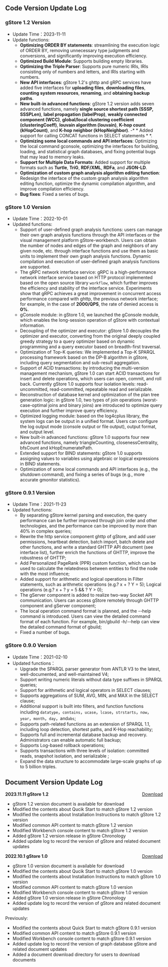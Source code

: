 ## Code Version Update Log



### gStore 1.2 Version  

- Update Time：2023-11-11
- Update functions:
  - **Optimizing ORDER BY statements**: streamlining the execution logic of ORDER BY, removing unnecessary type judgments and conversions, and significantly improving execution efficiency.
  - **Optimized Build Module**: Supports building empty libraries.
  - **Optimizing the Triple Parser**: Supports pure numeric IRIs, IRIs consisting only of numbers and letters, and IRIs starting with numbers.
  - **New API interfaces**: gStore 1.2's ghttp and gRPC services have added five interfaces for **uploading files**, **downloading files**, **counting system resources**, **renaming**, and **obtaining backup paths**.
  - **New built-in advanced functions**: gStore 1.2 version adds seven advanced functions, namely **single source shortest path (SSSP, SSSPLen)**, **label propagation (labelProp)**, **weakly connected component (WCC)**, **global/local clustering coefficient (clusteringCoeff)**, **louvain algorithm (louvain)**, **K-hop count (kHopCount)**, and **K-hop neighbor (kHopNeighbor)**.
    -* * Added support for calling CONCAT functions in SELECT statements * *.
  - **Optimizing some local commands and API interfaces**: Optimizing the local command gconsole, optimizing the interfaces for building, loading, and statistical graph databases, and fixing potential bugs that may lead to memory leaks.
  - **Support for Multiple Data Formats**: Added support for multiple formats such as **Turtle**, **TriG**, **RDF/XML**, **RDFa**, and **JSON-LD**.
  - **Optimization of custom graph analysis algorithm editing function**: Redesign the interface of the custom graph analysis algorithm editing function, optimize the dynamic compilation algorithm, and improve compilation efficiency.
  - **Bug fixes**: Fixed a series of bugs.

### gStore 1.0 Version

- Update Time：2022-10-01
- Updated functions:
  - Support of user-defined graph analysis functions: users can manage their own graph analysis functions through the API interfaces or the visual management platform gStore-workbench. Users can obtain the number of nodes and edges of the graph and neighbors of any given node, etc. through interface functions and use them as basic units to implement their own graph analysis functions. Dynamic compilation and execution of user-defined graph analysis functions are supported.
  - The gRPC network interface service: gRPC is a high-performance network interface service based on HTTP protocol implemented based on the open source library `workflow`, which further improves the efficiency and stability of the interface service. Experiments show that gRPC achieves a great improvement in concurrent access performance compared with ghttp, the previous network interface; for example, in the case of **2000/QPS**, the rate of denied access is **0%**.
  - gConsole module: in gStore 1.0, we launched the gConsole module, which enables the long-session operation of gStore with contextual information.
  - Decoupling of the optimizer and executor: gStore 1.0 decouples the optimizer and executor, converting from the original deeply coupled greedy strategy to a query optimizer based on dynamic programming and a query executor based on breadth-first traversal.
  - Optimization of Top-K queries: We implemented a Top-K SPARQL processing framework based on the DP-B algorithm in gStore, including query segmentation and sub-result aggregation.
  - Support of ACID transactions: by introducing the multi-version management mechanism, gStore 1.0 can start ACID transactions for insert and delete operations, which users can open, commit, and roll back. Currently gStore 1.0 supports four isolation levels: read-uncommitted, read-committed, repeatable read and serializable.
  - Reconstruction of database kernel and optimization of the plan tree generation logic: in gStore 1.0, two types of join operations (worst-case-optimal joins and binary joins) are introduced to optimize query execution and further improve query efficiency.
  - Optimized logging module: based on the log4cplus library, the system logs can be output in a unified format. Users can configure the log output mode (console output or file output), output format, and output level.
  - New built-in advanced functions: gStore 1.0 supports four new advanced functions, namely triangleCounting, closenessCentrality, bfsCount and kHopEnumeratePath.
  - Extended support for BIND statements: gStore 1.0 supports assigning values to variables using algebraic or logical expressions in BIND statements.
  - Optimization of some local commands and API interfaces (e.g., the shutdown command), and fixing a series of bugs (e.g., more accurate gmonitor statistics).

### gStore 0.9.1 Version

- Update Time：2021-11-23
- Updated functions:
  - By separating gStore kernel parsing and execution, the query performance can be further improved through join order and other technologies, and the performance can be improved by more than 40% in complex queries;
  - Rewrite the http service component ghttp of gStore, and add user permissions, heartbeat detection, batch import, batch delete and other functions, and write a standard GHTTP API document (see interface list), further enrich the functions of GHTTP, improve the robustness of GHTTP; 
  - Add Personalized PageRank (PPR) custom function, which can be used to calculate the relatedness between entities to find the node with the most influence;
  - Added support for arithmetic and logical operations in Filter statements, such as arithmetic operations (e.g.? x + ? Y = 5); Logical operations (e.g.? x + ? y = 5 && ? Y > 0); 
  - The gServer component is added to realize two-way Socket API communication. Users can access gStore remotely through GHTTP component and gServer component;
  - The local operation command format is planned, and the --help command is introduced. Users can view the detailed command format of each function. For example, bin/gbuild -h/--help can view the detailed command format of gbuild;
  - Fixed a number of bugs.

### gStore 0.9.0 Version

- Update Time：2021-02-10
- Updated functions：
  - Upgrade the SPARQL parser generator from ANTLR V3 to the latest, well-documented, and well-maintained V4;
  - Support writing numeric literals without data type suffixes in SPARQL queries;
  - Support for arithmetic and logical operators in SELECT clauses;
  - Supports aggregations of SUM, AVG, MIN, and MAX in the SELECT clause;
  - Additional support is built into filters, and function functions including `datatype`，`contains`，`ucase`，`lcase`，`strstarts`，`now`，`year`，`month`，`day`，and`abs`;
  - Supports path-related functions as an extension of SPARQL 1.1, including loop detection, shortest paths, and K-Hop reachability;
  - Supports full and incremental database backup and recovery. Administrators can enable automatic full backup;
  - Supports Log-based rollback operations;
  - Supports transactions with three levels of isolation: committed reads, snapshot isolation, and serializable  ;
  - Expand the data structure to accommodate large-scale graphs of up to 5 billion triples.

## Document Version Update Log   

**2023.11.11 gStore 1.2** <a class="dow-hre" href="./pdf/gStore1.2 Version User Guide.pdf" download="./pdf/gStore1.2 Version User Guide.pdf" style="float:right;">Download</a>

- gStore 1.2 version document is available for download
- Modified the contents about Qucik Start to match gStore 1.2 version
- Modified the contents about Installation Instructions to match gStore 1.2 version
- Modified common API content to match gStore 1.2 version
- Modified Workbench console content to match gStore 1.2 version
- Added gStore 1.2 version release in gStore Chronology
- Added update log to record the version of gStore and related document updates

**2022.10.1 gStore 1.0**<a class="dow-hre" href="./pdf/gStore1.0 Version User Guide.pdf" download="./pdf/gStore1.0 Version User Guide.pdf" style="float:right;">Download</a>

- gStore 1.0 version document is available for download
- Modified the contents about Qucik Start to match gStore 1.0 version
- Modified the contents about Installation Instructions to match gStore 1.0 version
- Modified common API content to match gStore 1.0 version
- Modified Workbench console content to match gStore 1.0 version
- Added gStore 1.0 version release in gStore Chronology
- Added update log to record the version of gStore and related document updates

Previously:

- Modified the contents about Quick Start to match gStore 0.9.1 version
- Modified common API content to match gStore 0.9.1 version
- Modified Workbench console content to match gStore 0.9.1 version
- Added update log to record the version of graph database gStore and related document updates
- Added a document download directory for users to download documents